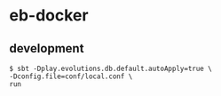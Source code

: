 eb-docker
===

## development
```
$ sbt -Dplay.evolutions.db.default.autoApply=true \
-Dconfig.file=conf/local.conf \
run
```